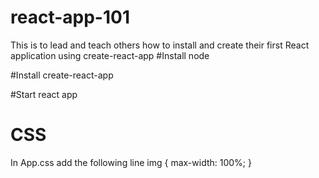 # react-app-101
This is to lead and teach others how to install and create their first React application using create-react-app
#Install node

#Install create-react-app

#Start react app

# CSS
In App.css add the following line
img {
    max-width: 100%;
    }
